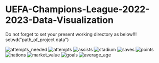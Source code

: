 # UEFA-Champions-League-2022-2023-Data-Visualization
Do not forget to set your present working directory as below!!!
setwd("path_of_project data")


![attempts_needed](https://github.com/BatuUzun/UEFA-Champions-League-2022-2023-Data-Visualization/assets/103521291/3455cc01-04a7-4e3f-85cd-e93f4d824460)
![attempts](https://github.com/BatuUzun/UEFA-Champions-League-2022-2023-Data-Visualization/assets/103521291/966d7713-5eea-4375-b096-ddd48caa2f75)
![assists](https://github.com/BatuUzun/UEFA-Champions-League-2022-2023-Data-Visualization/assets/103521291/69c54ba0-29b5-481a-846f-e9b34e1afaeb)
![stadium](https://github.com/BatuUzun/UEFA-Champions-League-2022-2023-Data-Visualization/assets/103521291/25145c34-4623-484b-bec9-c26e21a82dc2)
![saves](https://github.com/BatuUzun/UEFA-Champions-League-2022-2023-Data-Visualization/assets/103521291/1d17632a-f2fe-47af-b4bd-ed07e71ec5fe)
![points](https://github.com/BatuUzun/UEFA-Champions-League-2022-2023-Data-Visualization/assets/103521291/d9691b53-992a-4685-a12e-3f2085c1e1f4)
![nations](https://github.com/BatuUzun/UEFA-Champions-League-2022-2023-Data-Visualization/assets/103521291/782e7dc7-b125-427f-bd09-fa1056969f3f)
![market_value](https://github.com/BatuUzun/UEFA-Champions-League-2022-2023-Data-Visualization/assets/103521291/67aa7837-7e6b-417a-81a4-108afb8a395d)
![goals](https://github.com/BatuUzun/UEFA-Champions-League-2022-2023-Data-Visualization/assets/103521291/42ea53b1-bb12-471d-bff5-70bf8da359f0)
![average_age](https://github.com/BatuUzun/UEFA-Champions-League-2022-2023-Data-Visualization/assets/103521291/bd8c6fdc-ebb6-4359-b81f-2e797df7685f)
